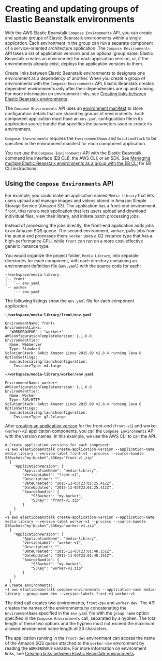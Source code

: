 # Creating and updating groups of Elastic Beanstalk environments<a name="environment-mgmt-compose"></a>

With the AWS Elastic Beanstalk `Compose Environments` API, you can create and update groups of Elastic Beanstalk environments within a single application\. Each environment in the group can run a separate component of a service\-oriented architecture application\. The `Compose Environments` API takes a list of application versions and an optional group name\. Elastic Beanstalk creates an environment for each application version, or, if the environments already exist, deploys the application versions to them\.

Create links between Elastic Beanstalk environments to designate one environment as a dependency of another\. When you create a group of environments with the `Compose Environments` API, Elastic Beanstalk creates dependent environments only after their dependencies are up and running\. For more information on environment links, see [Creating links between Elastic Beanstalk environments](environment-cfg-links.md)\.

The `Compose Environments` API uses an [environment manifest](environment-cfg-manifest.md) to store configuration details that are shared by groups of environments\. Each component application must have an `env.yaml` configuration file in its application source bundle that specifies the parameters used to create its environment\.

`Compose Environments` requires the `EnvironmentName` and `SolutionStack` to be specified in the environment manifest for each component application\.

You can use the `Compose Environments` API with the Elastic Beanstalk command line interface \(EB CLI\), the AWS CLI, or an SDK\. See [Managing multiple Elastic Beanstalk environments as a group with the EB CLI](ebcli-compose.md) for EB CLI instructions\.

## Using the `Compose Environments` API<a name="environment-mgmt-compose-example"></a>

For example, you could make an application named `Media Library` that lets users upload and manage images and videos stored in Amazon Simple Storage Service \(Amazon S3\)\. The application has a front\-end environment, `front`, that runs a web application that lets users upload and download individual files, view their library, and initiate batch processing jobs\.

Instead of processing the jobs directly, the front\-end application adds jobs to an Amazon SQS queue\. The second environment, `worker`, pulls jobs from the queue and processes them\. `worker` uses a G2 instance type that has a high\-performance GPU, while `front` can run on a more cost\-effective generic instance type\.

You would organize the project folder, `Media Library`, into separate directories for each component, with each directory containing an environment definition file \(`env.yaml`\) with the source code for each:

```
~/workspace/media-library
|-- front
|   `-- env.yaml
`-- worker
    `-- env.yaml
```

The following listings show the `env.yaml` file for each component application\.

**`~/workspace/media-library/front/env.yaml`**

```
EnvironmentName: front+
EnvironmentLinks:
  "WORKERQUEUE" : "worker+"
AWSConfigurationTemplateVersion: 1.1.0.0
EnvironmentTier: 
  Name: WebServer
  Type: Standard
SolutionStack: 64bit Amazon Linux 2015.09 v2.0.4 running Java 8
OptionSettings:
  aws:autoscaling:launchconfiguration:
    InstanceType: m4.large
```

**`~/workspace/media-library/worker/env.yaml`**

```
EnvironmentName: worker+
AWSConfigurationTemplateVersion: 1.1.0.0
EnvironmentTier:
  Name: Worker
  Type: SQS/HTTP
SolutionStack: 64bit Amazon Linux 2015.09 v2.0.4 running Java 8
OptionSettings:
  aws:autoscaling:launchconfiguration:
    InstanceType: g2.2xlarge
```

After [creating an application version](applications-versions.md) for the front\-end \(`front-v1`\) and worker \(`worker-v1`\) application components, you call the `Compose Environments` API with the version names\. In this example, we use the AWS CLI to call the API\.

```
# Create application versions for each component: 
~$ aws elasticbeanstalk create-application-version --application-name media-library --version-label front-v1 --process --source-bundle S3Bucket="my-bucket",S3Key="front-v1.zip"
  {
    "ApplicationVersion": {
        "ApplicationName": "media-library",
        "VersionLabel": "front-v1",
        "Description": "",
        "DateCreated": "2015-11-03T23:01:25.412Z",
        "DateUpdated": "2015-11-03T23:01:25.412Z",
        "SourceBundle": {
            "S3Bucket": "my-bucket",
            "S3Key": "front-v1.zip"
        }
    }
  }
~$ aws elasticbeanstalk create-application-version --application-name media-library --version-label worker-v1 --process --source-bundle S3Bucket="my-bucket",S3Key="worker-v1.zip"
  {
    "ApplicationVersion": {
        "ApplicationName": "media-library",
        "VersionLabel": "worker-v1",
        "Description": "",
        "DateCreated": "2015-11-03T23:01:48.151Z",
        "DateUpdated": "2015-11-03T23:01:48.151Z",
        "SourceBundle": {
            "S3Bucket": "my-bucket",
            "S3Key": "worker-v1.zip"
        }
    }
  }
# Create environments:
~$ aws elasticbeanstalk compose-environments --application-name media-library --group-name dev --version-labels front-v1 worker-v1
```

The third call creates two environments, `front-dev` and `worker-dev`\. The API creates the names of the environments by concatenating the `EnvironmentName` specified in the `env.yaml` file with the `group name` option specified in the `Compose Environments` call, separated by a hyphen\. The total length of these two options and the hyphen must not exceed the maximum allowed environment name length of 23 characters\.

The application running in the `front-dev` environment can access the name of the Amazon SQS queue attached to the `worker-dev` environment by reading the `WORKERQUEUE` variable\. For more information on environment links, see [Creating links between Elastic Beanstalk environments](environment-cfg-links.md)\.